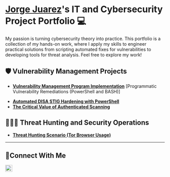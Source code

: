 # <a href="https://www.linkedin.com/in/jorgejuarez1/">Jorge Juarez</a>'s IT and Cybersecurity Project Portfolio 💻

My passion is turning cybersecurity theory into practice. This portfolio is a collection of my hands-on work, where I apply my skills to engineer practical solutions from scripting automated fixes for vulnerabilities to developing tools for threat analysis. Feel free to explore my work!


## 🛡 Vulnerability Management Projects

- **[Vulnerability Management Program Implementation](https://github.com/jorjuarez/vuln-mgmt-impl )**
[Programmatic Vulnerability Remediations (PowerShell and BASH)]

[//]: # (https://github.com/joshcybertest/programmatic-vulnerability-remediations)
- **[Automated DISA STIG Hardening with PowerShell](https://github.com/jorjuarez/PowerShell-STIG-Automation)**
- **[The Critical Value of Authenticated Scanning](#case-study-the-critical-value-of-authenticated-scanning)**

## 🕵️‍♂️🚨 Threat Hunting and Security Operations

- **[Threat Hunting Scenario (Tor Browser Usage)](https://github.com/jorjuarez/threat-hunting-scenario-tor)**

<hr/>

## 🤝Connect With Me


[<img align="left" alt="___________ | LinkedIn" width="22px" src="https://cdn.jsdelivr.net/npm/simple-icons@v3/icons/linkedin.svg" />][linkedin]


[linkedin]: https://linkedin.com/in/jorgejuarez1

<!--
<img width="35" alt="image" src="https://github.com/user-attachments/assets/2f41c7cd-5ea8-4475-b451-a37161b6c3fb"> 
<img width="35" alt="image" src="https://github.com/user-attachments/assets/77649969-9910-4994-8b96-74a116cfb2a8">
-->
